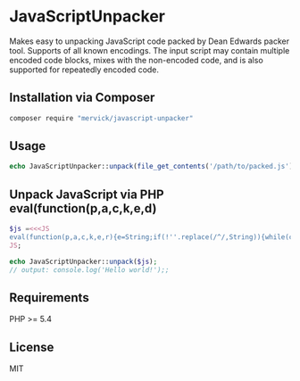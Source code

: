 # JavaScriptUnpacker
Makes easy to unpacking JavaScript code packed by Dean Edwards packer tool.
Supports of all known encodings.
The input script may contain multiple encoded code blocks, mixes with the non-encoded code, and is also supported for repeatedly encoded code.

## Installation via Composer
```sh
composer require "mervick/javascript-unpacker"
```

## Usage
```php
echo JavaScriptUnpacker::unpack(file_get_contents('/path/to/packed.js'));
```

## Unpack JavaScript via PHP eval(function(p,a,c,k,e,d)
```php
$js =<<<JS
eval(function(p,a,c,k,e,r){e=String;if(!''.replace(/^/,String)){while(c--)r[c]=k[c]||c;k=[function(e){return r[e]}];e=function(){return'\\w+'};c=1};while(c--)if(k[c])p=p.replace(new RegExp('\\b'+e(c)+'\\b','g'),k[c]);return p}('0.1(\'2 3!\');',4,4,'console|log|Hello|world'.split('|'),0,{}));
JS;

echo JavaScriptUnpacker::unpack($js);
// output: console.log('Hello world!');;
```

## Requirements
PHP >= 5.4

## License
MIT
